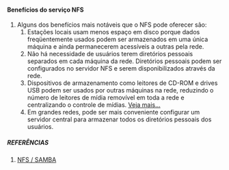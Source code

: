 #### Benefícios do serviço NFS

1. Alguns dos benefícios mais notáveis que o NFS pode oferecer são:
   1. Estações locais usam menos espaço em disco porque dados freqüentemente usados podem ser armazenados em uma única máquina e ainda permanecerem acessíveis a outras pela rede.
   2. Não há necessidade de usuários terem diretórios pessoais separados em cada máquina da rede. Diretórios pessoais podem ser configurados no servidor NFS e serem disponibilizados através da rede.
   3. Dispositivos de armazenamento como leitores de CD-ROM e drives USB podem ser usados por outras máquinas na rede, reduzindo o número de leitores de mídia removível em toda a rede e centralizando o controle de mídias. [Veja mais...](https://cooperati.com.br/2012/03/compartilhando-com-nfs/#:~:text=Alguns%20dos%20benef%C3%ADcios%20mais%20not%C3%A1veis,acess%C3%ADveis%20a%20outras%20pela%20rede.)
   4. Em grandes redes, pode ser mais conveniente configurar um servidor central para armazenar todos os diretórios pessoais dos usuários.

##### REFERÊNCIAS

1. [NFS / SAMBA](https://wiki.sj.ifsc.edu.br/images/0/0e/SMB_e_NFS_-_apresenta%C3%A7%C3%A3oARC.pdf)